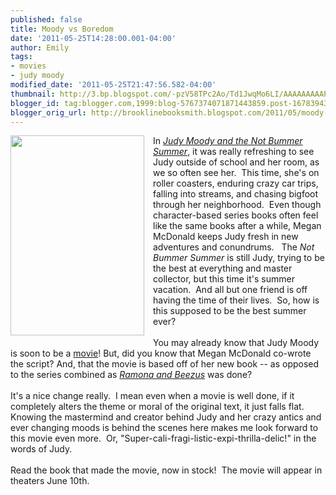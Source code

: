 ```yaml
---
published: false
title: Moody vs Boredom
date: '2011-05-25T14:28:00.001-04:00'
author: Emily
tags:
- movies
- judy moody
modified_date: '2011-05-25T21:47:56.582-04:00'
thumbnail: http://3.bp.blogspot.com/-pzV58TPc2Ao/Td1JwqMo6LI/AAAAAAAAAP0/CdESCjGgKdI/s72-c/images.jpg
blogger_id: tag:blogger.com,1999:blog-5767374071871443859.post-1678394388273049620
blogger_orig_url: http://brooklinebooksmith.blogspot.com/2011/05/moody-vs-boredom.html
---
```


<div class="separator" style="clear: both; text-align: left;"><a href="http://3.bp.blogspot.com/-pzV58TPc2Ao/Td1JwqMo6LI/AAAAAAAAAP0/CdESCjGgKdI/s1600/images.jpg" imageanchor="1" style="clear: left; cssfloat: left; float: left; margin-bottom: 1em; margin-right: 1em;"><img border="0" height="320" src="http://3.bp.blogspot.com/-pzV58TPc2Ao/Td1JwqMo6LI/AAAAAAAAAP0/CdESCjGgKdI/s320/images.jpg" t8="true" width="214" /></a>In <i><a href="http://www.brooklinebooksmith-shop.com/book/9780763653514">Judy Moody and the Not Bummer Summer</a></i>, it&nbsp;was really refreshing to see Judy outside of school and her room, as we so often see her.&nbsp; This time, she's on roller coasters, enduring crazy car trips, falling into streams,&nbsp;and chasing bigfoot through her neighborhood.&nbsp; Even though character-based series books often feel like the same books after a while, Megan McDonald keeps Judy fresh in new adventures and conundrums.&nbsp;&nbsp; The <i>Not Bummer Summer</i> is still Judy, trying to be the best at everything and master collector, but this time it's summer vacation.&nbsp; And all but one friend is off having the time of their lives.&nbsp; So, how is this supposed to be the best summer ever?</div><br />You may already know that Judy Moody is soon to be a <a href="http://judymoodymovie.com/">movie</a>! But, did you know that Megan McDonald co-wrote the script? And, that the movie is based off of her new book -- as opposed to the series combined as <i><a href="http://brooklinebooksmith.blogspot.com/2010/07/100-ramona-quimby.html">Ramona and Beezus</a></i> was done?<br /><br />It's a nice change really.&nbsp; I mean even when a movie is well done, if it completely alters the theme or moral of the original text, it just falls flat.&nbsp; Knowing the mastermind and creator behind Judy and her crazy antics and ever changing moods is behind the scenes here&nbsp;makes me look forward to this movie even more.&nbsp; Or, "Super-cali-fragi-listic-expi-thrilla-delic!" in the words of Judy.<br /><br />Read the book that made the movie, now in stock!&nbsp; The movie will&nbsp;appear in theaters&nbsp;June 10th.<br /><br /><div class="separator" style="clear: both; text-align: center;"><object class="BLOGGER-youtube-video" classid="clsid:D27CDB6E-AE6D-11cf-96B8-444553540000" codebase="http://download.macromedia.com/pub/shockwave/cabs/flash/swflash.cab#version=6,0,40,0" data-thumbnail-src="http://3.gvt0.com/vi/UukpvGLVWVs/0.jpg" height="266" width="320"><param name="movie" value="http://www.youtube.com/v/UukpvGLVWVs&fs=1&source=uds" /><param name="bgcolor" value="#FFFFFF" /><embed width="320" height="266" src="http://www.youtube.com/v/UukpvGLVWVs&fs=1&source=uds" type="application/x-shockwave-flash"></embed></object></div>
